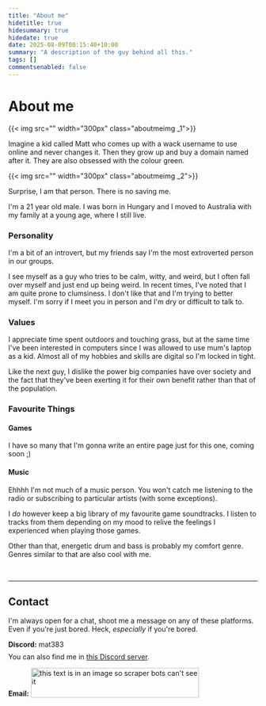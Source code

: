 ```yaml
---
title: "About me"
hidetitle: true
hidesummary: true
hidedate: true
date: 2025-08-09T00:15:40+10:00
summary: "A description of the guy behind all this."
tags: []
commentsenabled: false
---
```

# About me

{{< img src="" width="300px" class="aboutmeimg _1">}}

Imagine a kid called Matt who comes up with a wack username to use online and never changes it. Then they grow up and buy a domain named after it. They are also obsessed with the colour green.

{{< img src="" width="300px" class="aboutmeimg _2">}}

Surprise, I am that person. There is no saving me.

I'm a 21 year old male. I was born in Hungary and I moved to Australia with my family at a young age, where I still live.

### Personality

I'm a bit of an introvert, but my friends say I'm the most extroverted person in our groups.

I see myself as a guy who tries to be calm, witty, and weird, but I often fall over myself and just end up being weird. In recent times, I've noted that I am quite prone to clumsiness. I don't like that and I'm trying to better myself. I'm sorry if I meet you in person and I'm dry or difficult to talk to.

### Values

I appreciate time spent outdoors and touching grass, but at the same time I've been interested in computers since I was allowed to use mum's laptop as a kid. Almost all of my hobbies and skills are digital so I'm locked in tight.

Like the next guy, I dislike the power big companies have over society and the fact that they've been exerting it for their own benefit rather than that of the population.

### Favourite Things

#### Games

I have so many that I'm gonna write an entire page just for this one, coming soon ;)

#### Music

Ehhhh I'm not much of a music person. You won't catch me listening to the radio or subscribing to particular artists (with some exceptions).

I *do* however keep a big library of my favourite game soundtracks. I listen to tracks from them depending on my mood to relive the feelings I experienced when playing those games.

Other than that, energetic drum and bass is probably my comfort genre. Genres similar to that are also cool with me.

<br>

---

## Contact

I'm always open for a chat, shoot me a message on any of these platforms. Even if you're just bored. Heck, *especially* if you're bored.

<p style="margin-bottom:0"><b>Discord:</b> mat383</p>

<p style="margin-top:8px;">You can also find me in <a href="https://discord.gg/JZRxZuub8H">this Discord server</a>.</p>

**Email:** <img src="/images/cooltext.gif" alt="this text is in an image so scraper bots can't see it" loading="lazy" height="60px" width="339px" style="display:inline; vertical-align: bottom;"/>